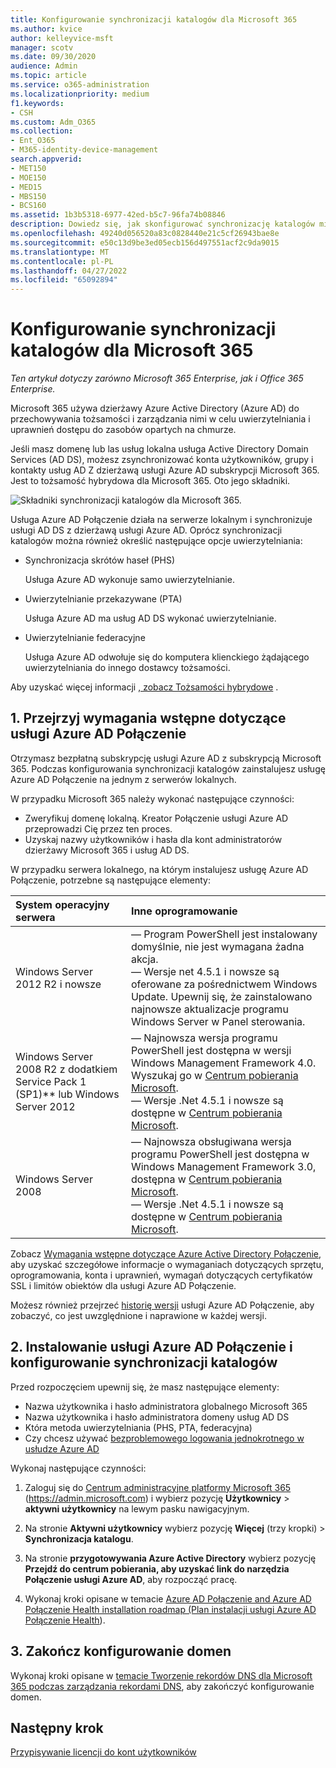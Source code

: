 ```yaml
---
title: Konfigurowanie synchronizacji katalogów dla Microsoft 365
ms.author: kvice
author: kelleyvice-msft
manager: scotv
ms.date: 09/30/2020
audience: Admin
ms.topic: article
ms.service: o365-administration
ms.localizationpriority: medium
f1.keywords:
- CSH
ms.custom: Adm_O365
ms.collection:
- Ent_O365
- M365-identity-device-management
search.appverid:
- MET150
- MOE150
- MED15
- MBS150
- BCS160
ms.assetid: 1b3b5318-6977-42ed-b5c7-96fa74b08846
description: Dowiedz się, jak skonfigurować synchronizację katalogów między Microsoft 365 a lokalna usługa Active Directory.
ms.openlocfilehash: 49240d056520a83c0828440e21c5cf26943bae8e
ms.sourcegitcommit: e50c13d9be3ed05ecb156d497551acf2c9da9015
ms.translationtype: MT
ms.contentlocale: pl-PL
ms.lasthandoff: 04/27/2022
ms.locfileid: "65092894"
---
```

# <a name="set-up-directory-synchronization-for-microsoft-365"></a>Konfigurowanie synchronizacji katalogów dla Microsoft 365

*Ten artykuł dotyczy zarówno Microsoft 365 Enterprise, jak i Office 365 Enterprise.*

Microsoft 365 używa dzierżawy Azure Active Directory (Azure AD) do przechowywania tożsamości i zarządzania nimi w celu uwierzytelniania i uprawnień dostępu do zasobów opartych na chmurze. 

Jeśli masz domenę lub las usług lokalna usługa Active Directory Domain Services (AD DS), możesz zsynchronizować konta użytkowników, grupy i kontakty usług AD Z dzierżawą usługi Azure AD subskrypcji Microsoft 365. Jest to tożsamość hybrydowa dla Microsoft 365. Oto jego składniki.

![Składniki synchronizacji katalogów dla Microsoft 365.](../media/about-microsoft-365-identity/hybrid-identity.png)

Usługa Azure AD Połączenie działa na serwerze lokalnym i synchronizuje usługi AD DS z dzierżawą usługi Azure AD. Oprócz synchronizacji katalogów można również określić następujące opcje uwierzytelniania:

- Synchronizacja skrótów haseł (PHS)

  Usługa Azure AD wykonuje samo uwierzytelnianie.

- Uwierzytelnianie przekazywane (PTA)

  Usługa Azure AD ma usług AD DS wykonać uwierzytelnianie.

- Uwierzytelnianie federacyjne

  Usługa Azure AD odwołuje się do komputera klienckiego żądającego uwierzytelniania do innego dostawcy tożsamości.

Aby uzyskać więcej informacji [, zobacz Tożsamości hybrydowe](plan-for-directory-synchronization.md) .
  
## <a name="1-review-prerequisites-for-azure-ad-connect"></a>1. Przejrzyj wymagania wstępne dotyczące usługi Azure AD Połączenie

Otrzymasz bezpłatną subskrypcję usługi Azure AD z subskrypcją Microsoft 365. Podczas konfigurowania synchronizacji katalogów zainstalujesz usługę Azure AD Połączenie na jednym z serwerów lokalnych.
  
W przypadku Microsoft 365 należy wykonać następujące czynności:
  
- Zweryfikuj domenę lokalną. Kreator Połączenie usługi Azure AD przeprowadzi Cię przez ten proces.
- Uzyskaj nazwy użytkowników i hasła dla kont administratorów dzierżawy Microsoft 365 i usług AD DS.

W przypadku serwera lokalnego, na którym instalujesz usługę Azure AD Połączenie, potrzebne są następujące elementy:
  
|**System operacyjny serwera**|**Inne oprogramowanie**|
|:-----|:-----|
|Windows Server 2012 R2 i nowsze | — Program PowerShell jest instalowany domyślnie, nie jest wymagana żadna akcja.  <br> — Wersje net 4.5.1 i nowsze są oferowane za pośrednictwem Windows Update. Upewnij się, że zainstalowano najnowsze aktualizacje programu Windows Server w Panel sterowania. |
|Windows Server 2008 R2 z dodatkiem Service Pack 1 (SP1)** lub Windows Server 2012 | — Najnowsza wersja programu PowerShell jest dostępna w wersji Windows Management Framework 4.0. Wyszukaj go w [Centrum pobierania Microsoft](https://go.microsoft.com/fwlink/p/?LinkId=717996).  <br> — Wersje .Net 4.5.1 i nowsze są dostępne w [Centrum pobierania Microsoft](https://go.microsoft.com/fwlink/p/?LinkId=717996). |
|Windows Server 2008 | — Najnowsza obsługiwana wersja programu PowerShell jest dostępna w Windows Management Framework 3.0, dostępna w [Centrum pobierania Microsoft](https://go.microsoft.com/fwlink/p/?LinkId=717996).  <br> — Wersje .Net 4.5.1 i nowsze są dostępne w [Centrum pobierania Microsoft](https://go.microsoft.com/fwlink/p/?LinkId=717996). |

Zobacz [Wymagania wstępne dotyczące Azure Active Directory Połączenie](/azure/active-directory/hybrid/how-to-connect-install-prerequisites), aby uzyskać szczegółowe informacje o wymaganiach dotyczących sprzętu, oprogramowania, konta i uprawnień, wymagań dotyczących certyfikatów SSL i limitów obiektów dla usługi Azure AD Połączenie.
  
Możesz również przejrzeć [historię wersji](/azure/active-directory/hybrid/reference-connect-version-history) usługi Azure AD Połączenie, aby zobaczyć, co jest uwzględnione i naprawione w każdej wersji.

## <a name="2-install-azure-ad-connect-and-configure-directory-synchronization"></a>2. Instalowanie usługi Azure AD Połączenie i konfigurowanie synchronizacji katalogów

Przed rozpoczęciem upewnij się, że masz następujące elementy:

- Nazwa użytkownika i hasło administratora globalnego Microsoft 365
- Nazwa użytkownika i hasło administratora domeny usług AD DS
- Która metoda uwierzytelniania (PHS, PTA, federacyjna)
- Czy chcesz używać [bezproblemowego logowania jednokrotnego w usłudze Azure AD](/azure/active-directory/hybrid/how-to-connect-sso)

Wykonaj następujące czynności:

1. Zaloguj się do [Centrum administracyjne platformy Microsoft 365](https://admin.microsoft.com) (https://admin.microsoft.com) i wybierz pozycję **Użytkownicy** \> **aktywni użytkownicy** na lewym pasku nawigacyjnym.
2. Na stronie **Aktywni użytkownicy** wybierz pozycję **Więcej** (trzy kropki) \> **Synchronizacja katalogu**.
  
3. Na stronie **przygotowywania Azure Active Directory** wybierz pozycję **Przejdź do centrum pobierania, aby uzyskać link do narzędzia Połączenie usługi Azure AD**, aby rozpocząć pracę. 
4. Wykonaj kroki opisane w temacie [Azure AD Połączenie and Azure AD Połączenie Health installation roadmap (Plan instalacji usługi Azure AD Połączenie Health](/azure/active-directory/hybrid/how-to-connect-install-roadmap)).

## <a name="3-finish-setting-up-domains"></a>3. Zakończ konfigurowanie domen

Wykonaj kroki opisane w [temacie Tworzenie rekordów DNS dla Microsoft 365 podczas zarządzania rekordami DNS](/office365/admin/get-help-with-domains/create-dns-records-at-any-dns-hosting-provider), aby zakończyć konfigurowanie domen.

## <a name="next-step"></a>Następny krok

[Przypisywanie licencji do kont użytkowników](assign-licenses-to-user-accounts.md)